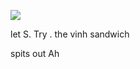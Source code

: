 [](https://github.com/akutaguro)

![](https://i.pinimg.com/564x/06/9c/8e/069c8e8751db16d14584f046e3928679.jpg)

let S. Try . the vinh sandwich

spits out Ah 
